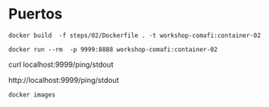 # Puertos


```
docker build  -f steps/02/Dockerfile . -t workshop-comafi:container-02
```

```
docker run --rm  -p 9999:8888 workshop-comafi:container-02
```



curl localhost:9999/ping/stdout

http://localhost:9999/ping/stdout

```
docker images
```


